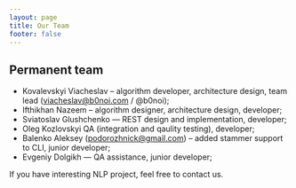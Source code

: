 ```yaml
---
layout: page
title: Our Team
footer: false
---
```


## Permanent team

* Kovalevskyi Viacheslav – algorithm developer, architecture design, team lead (viacheslav@b0noi.com / @b0noi);
* Ifthikhan Nazeem – algorithm designer, architecture design, developer;
* Sviatoslav Glushchenko — REST design and implementation, developer;
* Oleg Kozlovskyi QA (integration and qaulity testing), developer;
* Balenko Aleksey (podorozhnick@gmail.com) – added stammer support to CLI, junior developer;
* Evgeniy Dolgikh — QA assistance, junior developer;

If you have interesting NLP project, feel free to contact us.